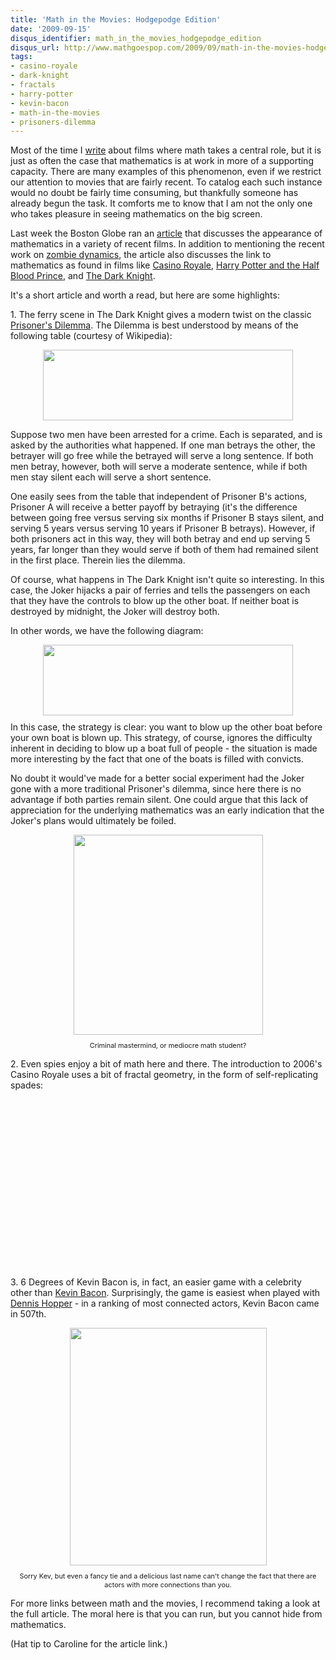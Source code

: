 ```yaml
---
title: 'Math in the Movies: Hodgepodge Edition'
date: '2009-09-15'
disqus_identifier: math_in_the_movies_hodgepodge_edition
disqus_url: http://www.mathgoespop.com/2009/09/math-in-the-movies-hodgepodge-edition.html
tags:
- casino-royale
- dark-knight
- fractals
- harry-potter
- kevin-bacon
- math-in-the-movies
- prisoners-dilemma
---
```

Most of the time I <a href="http://www.mathgoespop.com/search/label/Math%20in%20the%20Movies">write</a> about films where math takes a central role, but it is just as often the case that mathematics is at work in more of a supporting capacity.  There are many examples of this phenomenon, even if we restrict our attention to movies that are fairly recent.  To catalog each such instance would no doubt be fairly time consuming, but thankfully someone has already begun the task.  It comforts me to know that I am not the only one who takes pleasure in seeing mathematics on the big screen.

Last week the Boston Globe ran an <a href="http://www.boston.com/bostonglobe/ideas/articles/2009/09/06/the_mysterious_equilibrium_of_zombies/">article</a> that discusses the appearance of mathematics in a variety of recent films.  In addition to mentioning the recent work on <a href="http://www.mathgoespop.com/2009/08/math-gets-around-preventing-zombie.html">zombie dynamics</a>, the article also discusses the link to mathematics as found in films like <a href="http://www.imdb.com/title/tt0381061/">Casino Royale</a>, <a href="http://www.imdb.com/title/tt0417741/">Harry Potter and the Half Blood Prince</a>, and <a href="http://www.imdb.com/title/tt0468569/">The Dark Knight</a>.

<p>It's a short article and worth a read, but here are some highlights:</p>

<p>1. The ferry scene in The Dark Knight gives a modern twist on the classic <a href="http://en.wikipedia.org/wiki/Prisoner%27s_dilemma">Prisoner's Dilemma</a>.  The Dilemma is best understood by means of the following table (courtesy of Wikipedia):</p>

<p><a href="http://4.bp.blogspot.com/_fM0L9abY3bo/SrBHlfvozjI/AAAAAAAAARk/By26Xk14Lqk/s1600-h/Picture+2.png"><img style="margin: 0px auto 10px; display: block; text-align: center; cursor: pointer; width: 400px; height: 113px;" src="http://4.bp.blogspot.com/_fM0L9abY3bo/SrBHlfvozjI/AAAAAAAAARk/By26Xk14Lqk/s400/Picture+2.png" border="0" alt="" /></a></p>

Suppose two men have been arrested for a crime.  Each is separated, and is asked by the authorities what happened.  If one man betrays the other, the betrayer will go free while the betrayed will serve a long sentence.  If both men betray, however, both will serve a moderate sentence, while if both men stay silent each will serve a short sentence.

<p>One easily sees from the table that independent of Prisoner B's actions, Prisoner A will receive a better payoff by betraying (it's the difference between going free versus serving six months if Prisoner B stays silent, and serving 5 years versus serving 10 years if Prisoner B betrays).  However, if both prisoners act in this way, they will both betray and end up serving 5 years, far longer than they would serve if both of them had remained silent in the first place.  Therein lies the dilemma.</p>

<p>Of course, what happens in The Dark Knight isn't quite so interesting.  In this case, the Joker hijacks a pair of ferries and tells the passengers on each that they have the controls to blow up the other boat.  If neither boat is destroyed by midnight, the Joker will destroy both.</p>

<p>In other words, we have the following diagram:</p>

<p><a href="http://4.bp.blogspot.com/_fM0L9abY3bo/SrBdbiy7MrI/AAAAAAAAARs/CFKWKSwK1nk/s1600-h/tdkpd.png"><img style="margin: 0px auto 10px; display: block; text-align: center; cursor: pointer; width: 400px; height: 113px;" src="http://4.bp.blogspot.com/_fM0L9abY3bo/SrBdbiy7MrI/AAAAAAAAARs/CFKWKSwK1nk/s400/tdkpd.png" border="0" alt="" /></a>In this case, the strategy is clear: you want to blow up the other boat before your own boat is blown up.  This strategy, of course, ignores the difficulty inherent in deciding to blow up a boat full of people - the situation is made more interesting by the fact that one of the boats is filled with convicts.</p>

<p>No doubt it would've made for a better social experiment had the Joker gone with a more traditional Prisoner's dilemma, since here there is no advantage if both parties remain silent. One could argue that this lack of appreciation for the underlying mathematics was an early indication that the Joker's plans would ultimately be foiled.</p>

<div style="text-align: center;"><a href="http://4.bp.blogspot.com/_fM0L9abY3bo/SrBioSRAmVI/AAAAAAAAAR8/20Bwx9D1M9A/s1600-h/HeathJoker.png"><img style="margin: 0px auto 10px; display: block; text-align: center; cursor: pointer; width: 303px; height: 320px;" src="http://4.bp.blogspot.com/_fM0L9abY3bo/SrBioSRAmVI/AAAAAAAAAR8/20Bwx9D1M9A/s320/HeathJoker.png" border="0" alt="" /></a><span style="font-size: 78%;">Criminal mastermind, or mediocre math student?</span></div>

<p>2. Even spies enjoy a bit of math here and there.  The introduction to 2006's Casino Royale uses a bit of fractal geometry, in the form of self-replicating spades:</p>

<div style="text-align: center;"><object classid="clsid:d27cdb6e-ae6d-11cf-96b8-444553540000" width="440" height="270" codebase="http://download.macromedia.com/pub/shockwave/cabs/flash/swflash.cab#version=6,0,40,0"><param name="allowFullScreen" value="true" /><param name="allowscriptaccess" value="always" /><param name="src" value="http://www.youtube.com/v/Nfc9GLxlhEw&amp;hl=en&amp;fs=1&amp;" /><param name="allowfullscreen" value="true" /><embed type="application/x-shockwave-flash" width="440" height="270" src="http://www.youtube.com/v/Nfc9GLxlhEw&amp;hl=en&amp;fs=1&amp;" allowscriptaccess="always" allowfullscreen="true"></embed></object></div>

<p>3. 6 Degrees of Kevin Bacon is, in fact, an easier game with a celebrity other than <a href="http://www.imdb.com/name/nm0000102/">Kevin Bacon</a>.  Surprisingly, the game is easiest when played with <a href="http://www.imdb.com/name/nm0000454/">Dennis Hopper</a> - in a ranking of most connected actors, Kevin Bacon came in 507th.</p>

<div style="text-align: center;"><a href="http://upload.wikimedia.org/wikipedia/commons/0/07/KevinBaconFrontTakingChanceFeb09.jpg"><img style="margin: 0px auto 10px; display: block; text-align: center; cursor: pointer; width: 315px; height: 380px;" src="http://upload.wikimedia.org/wikipedia/commons/0/07/KevinBaconFrontTakingChanceFeb09.jpg" border="0" alt="" /></a><span style="font-size: 78%;">Sorry Kev, but even a fancy tie and a delicious last name can't change the fact that there are actors with more connections than you.</span></div>

<p>For more links between math and the movies, I recommend taking a look at the full article.  The moral here is that you can run, but you cannot hide from mathematics.</p>

<p>(Hat tip to Caroline for the article link.)</p>

